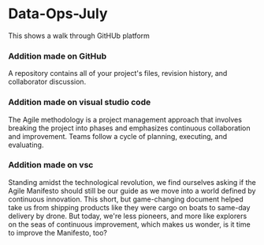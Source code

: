 # Data-Ops-July
This shows a walk through GitHUb platform

### Addition made on GitHub
A repository contains all of your project's files, revision history, and collaborator discussion.

### Addition made on visual studio code
The Agile methodology is a project management approach that involves breaking the project into phases and emphasizes continuous collaboration and improvement. Teams follow a cycle of planning, executing, and evaluating.

### Addition made on vsc
Standing amidst the technological revolution, we find ourselves asking if the Agile Manifesto should still be our guide as we move into a world defined by continuous innovation. This short, but game-changing document helped take us from shipping products like they were cargo on boats to same-day delivery by drone. But today, we're less pioneers, and more like explorers on the seas of continuous improvement, which makes us wonder, is it time to improve the Manifesto, too?